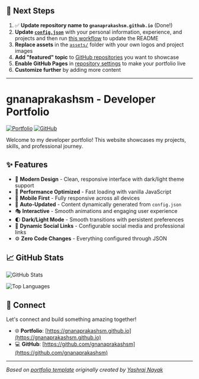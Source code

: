 ## 🚀 Next Steps

1. ✅ **Update repository name to `gnanaprakashsm.github.io`** (Done!)
2. **Update [`config.json`](https://github.com/gnanaprakashsm/gnanaprakashsm.github.io/blob/main/config.json)** with your personal information, experience, and projects and then run [this workflow](https://github.com/gnanaprakashsm/gnanaprakashsm.github.io/actions/workflows/update-readme.yml) to update the README
3. **Replace assets** in the [`assets/`](https://github.com/gnanaprakashsm/gnanaprakashsm.github.io/tree/main/assets/) folder with your own logos and project images
4. **Add "featured" topic** to [GitHub repositories](https://github.com/gnanaprakashsm?tab=repositories) you want to showcase
5. **Enable GitHub Pages** in [repository settings](https://github.com/gnanaprakashsm/gnanaprakashsm.github.io/settings/pages) to make your portfolio live
6. **Customize further** by adding more content

---

# gnanaprakashsm - Developer Portfolio

<div align="left">
  
[![Portfolio](https://img.shields.io/badge/🌐_Visit_Portfolio-Live-brightgreen?style=for-the-badge)](https://gnanaprakashsm.github.io)
[![GitHub](https://img.shields.io/badge/GitHub-Profile-181717?style=for-the-badge&logo=github)](https://github.com/gnanaprakashsm)

</div>

Welcome to my developer portfolio! This website showcases my projects, skills, and professional journey.

## ✨ Features

- 🎨 **Modern Design** - Clean, responsive interface with dark/light theme support
- 🚀 **Performance Optimized** - Fast loading with vanilla JavaScript
- 📱 **Mobile First** - Fully responsive across all devices
- 🔄 **Auto-Updated** - Content dynamically generated from `config.json`
- 🎭 **Interactive** - Smooth animations and engaging user experience
- 🌓 **Dark/Light Mode** - Smooth transitions with persistent preferences
- 🔗 **Dynamic Social Links** - Configurable social media and professional links
- ⚙️ **Zero Code Changes** - Everything configured through JSON

## 📈 GitHub Stats

<div align="left">

![GitHub Stats](https://github-readme-stats.vercel.app/api?username=gnanaprakashsm&theme=dark&hide_border=true&include_all_commits=true&count_private=true)

![Top Languages](https://github-readme-stats.vercel.app/api/top-langs/?username=gnanaprakashsm&theme=dark&hide_border=true&include_all_commits=true&count_private=true&layout=compact)

</div>

## 🤝 Connect

Let's connect and build something amazing together!

- 🌐 **Portfolio**: [https://gnanaprakashsm.github.io](https://gnanaprakashsm.github.io)
- 💻 **GitHub**: [https://github.com/gnanaprakashsm](https://github.com/gnanaprakashsm)

---

*Based on [portfolio template](https://github.com/yashrajnayak/developer-portfolio) originally created by [Yashraj Nayak](https://github.com/yashrajnayak)*